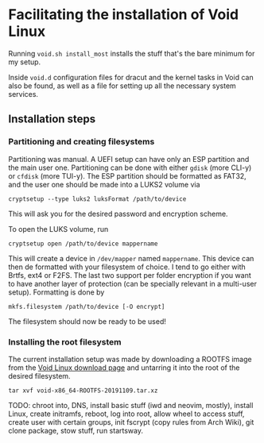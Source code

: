 # Facilitating the installation of Void Linux

Running `void.sh install_most` installs the stuff that's the bare minimum for my setup.

Inside `void.d` configuration files for dracut and the kernel tasks in Void can also be found, as well as a file for setting up all the necessary system services.

## Installation steps

### Partitioning and creating filesystems

Partitioning was manual. A UEFI setup can have only an ESP partition and the main user one. Partitioning can be done with either `gdisk` (more CLI-y) or `cfdisk` (more TUI-y). The ESP partition should be formatted as FAT32, and the user one should be made into a LUKS2 volume via

```shell
cryptsetup --type luks2 luksFormat /path/to/device
```

This will ask you for the desired password and encryption scheme.

To open the LUKS volume, run

```shell
cryptsetup open /path/to/device mappername
```

This will create a device in `/dev/mapper` named `mappername`. This device can then de formatted with your filesystem of choice. I tend to go either with Brtfs, ext4 or F2FS. The last two support per folder encryption if you want to have another layer of protection (can be specially relevant in a multi-user setup). Formatting is done by

```shell
mkfs.filesystem /path/to/device [-O encrypt]
```

The filesystem should now be ready to be used!

### Installing the root filesystem

The current installation setup was made by downloading a ROOTFS image from the [Void Linux download page](https://a-hel-fi.m.voidlinux.org/live/current/) and untarring it into the root of the desired filesystem.

```shell
tar xvf void-x86_64-ROOTFS-20191109.tar.xz
```

TODO: chroot into, DNS, install basic stuff (iwd and neovim, mostly), install Linux, create initramfs, reboot, log into root, allow wheel to access stuff, create user with certain groups, init fscrypt (copy rules from Arch Wiki), git clone package, stow stuff, run startsway.
